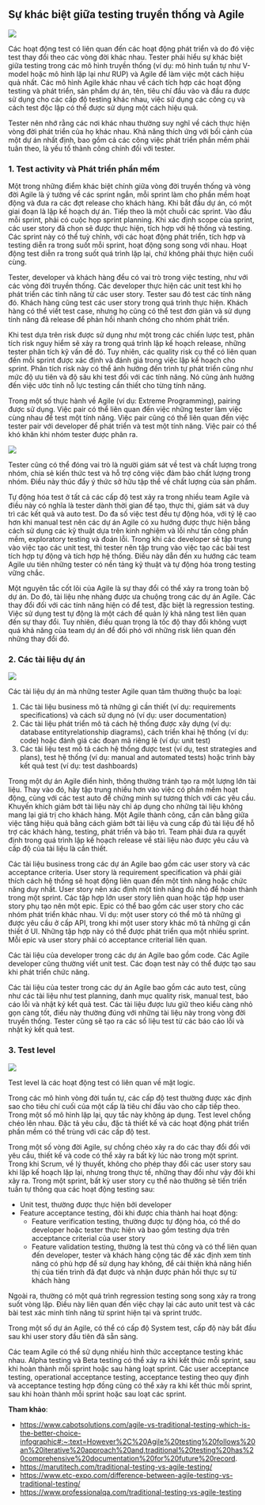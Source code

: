 ## Sự khác biệt giữa testing truyền thống và Agile

![](https://images.viblo.asia/d8fe433a-2f5c-4b79-8c74-95d75f269528.jpeg)

Các hoạt động test có liên quan đến các hoạt động phát triển và do đó việc test thay đổi theo các vòng đời khác nhau. Tester phải hiểu sự khác biệt giữa testing trong các mô hình truyền thống (ví dụ: mô hình tuần tự như V-model hoặc mô hình lặp lại như RUP) và Agile để làm việc một cách hiệu quả nhất. Các mô hình Agile khác nhau về cách tích hợp các hoạt động testing và phát triển, sản phẩm dự án, tên, tiêu chí đầu vào và đầu ra được sử dụng cho các cấp độ testing khác nhau, việc sử dụng các công cụ và cách test độc lập có thể được sử dụng một cách hiệu quả.

Tester nên nhớ rằng các nơi khác nhau thường suy nghĩ về cách thực hiện vòng đời phát triển của họ khác nhau. Khả năng thích ứng với bối cảnh của một dự án nhất định, bao gồm cả các công việc phát triển phần mềm phải tuân theo, là yếu tố thành công chính đối với tester.

### 1. Test activity và Phát triển phần mềm

Một trong những điểm khác biệt chính giữa vòng đời truyền thống và vòng đời Agile là ý tưởng về các sprint ngắn, mỗi sprint làm cho phần mềm hoạt động và đưa ra các đợt release cho khách hàng. Khi bắt đầu dự án, có một giai đoạn là lập kế hoạch dự án. Tiếp theo là một chuỗi các sprint. Vào đầu mỗi sprint, phải có cuộc họp sprint planning. Khi xác định scope của sprint, các user story đã chọn sẽ được thực hiện, tích hợp với hệ thống và testing. Các sprint này có thể tuỳ chỉnh, với các hoạt động phát triển, tích hợp và testing diễn ra trong suốt mỗi sprint, hoạt động song song với nhau. Hoạt động test diễn ra trong suốt quá trình lặp lại, chứ không phải thực hiện cuối cùng.

Tester, developer và khách hàng đều có vai trò trong việc testing, như với các vòng đời truyền thống. Các developer thực hiện các unit test khi họ phát triển các tính năng từ các user story. Tester sau đó test các tính năng đó. Khách hàng cũng test các user story trong quá trình thực hiện. Khách hàng có thể viết test case, nhưng họ cũng có thể test đơn giản và sử dụng tính năng đã release để phản hồi nhanh chóng cho nhóm phát triển.

Khi test dựa trên risk được sử dụng như một trong các chiến lược test, phân tích risk nguy hiểm sẽ xảy ra trong quá trình lập kế hoạch release, những tester phân tích kỹ vấn đề đó. Tuy nhiên, các quality risk cụ thể có liên quan đến mỗi sprint được xác định và đánh giá trong việc lập kế hoạch cho sprint. Phân tích risk này có thể ảnh hưởng đến trình tự phát triển cũng như mức độ ưu tiên và độ sâu khi test đối với các tính năng. Nó cũng ảnh hưởng đến việc ước tính nỗ lực testing cần thiết cho từng tính năng.

Trong một số thực hành về Agile (ví dụ: Extreme Programming), pairing được sử dụng. Việc pair có thể liên quan đến việc những tester làm việc cùng nhau để test một tính năng. Việc pair cũng có thể liên quan đến việc tester pair với developer để phát triển và test một tính năng. Việc pair có thể khó khăn khi nhóm tester được phân ra.

![](https://images.viblo.asia/0f58bb42-b3e7-45fd-b84b-7ffcb757d8e8.jpeg)

Tester cũng có thể đóng vai trò là người giám sát về test và chất lượng trong nhóm, chia sẻ kiến ​​thức test và hỗ trợ công việc đảm bảo chất lượng trong nhóm. Điều này thúc đẩy ý thức sở hữu tập thể về chất lượng của sản phẩm.

Tự động hóa test ở tất cả các cấp độ test xảy ra trong nhiều team Agile và điều này có nghĩa là tester dành thời gian để tạo, thực thi, giám sát và duy trì các kết quả và  auto test. Do đa số việc test đều tự động hóa, với tỷ lệ cao hơn khi manual test nên các dự án Agile có xu hướng được thực hiện bằng cách sử dụng các kỹ thuật dựa trên kinh nghiệm và lỗi như tấn công phần mềm, exploratory testing và đoán lỗi. Trong khi các developer sẽ tập trung vào việc tạo các unit test, thì tester nên tập trung vào việc tạo các bài test tích hợp tự động và tích hợp hệ thống. Điều này dẫn đến xu hướng các team Agile ưu tiên những tester có nền tảng kỹ thuật và tự động hóa trong testing vững chắc.

Một nguyên tắc cốt lõi của Agile là sự thay đổi có thể xảy ra trong toàn bộ dự án. Do đó, tài liệu nhẹ nhàng được ưa chuộng trong các dự án Agile. Các thay đổi đối với các tính năng hiện có để test, đặc biệt là regression testing. Việc sử dụng test tự động là một cách để quản lý khả năng test liên quan đến sự thay đổi. Tuy nhiên, điều quan trọng là tốc độ thay đổi không vượt quá khả năng của team dự án để đối phó với những risk liên quan đến những thay đổi đó.

### 2. Các tài liệu dự án

![](https://images.viblo.asia/a5636b16-0b00-4009-b18e-c4735f79d367.png)

Các tài liệu dự án mà những tester Agile quan tâm thường thuộc ba loại:

  1. Các tài liệu business mô tả những gì cần thiết (ví dụ: requirements specifications) và cách sử dụng nó (ví dụ: user documentation)
  2. Các tài liệu phát triển mô tả cách hệ thống được xây dựng (ví dụ: database entityrelationship diagrams), cách triển khai hệ thống (ví dụ: code) hoặc đánh giá các đoạn mã riêng lẻ (ví dụ: unit test)
  3. Các tài liệu test mô tả cách hệ thống được test (ví dụ, test strategies and plans), test hệ thống (ví dụ: manual and automated tests) hoặc trình bày kết quả test (ví dụ: test dashboards)

Trong một dự án Agile điển hình, thông thường tránh tạo ra một lượng lớn tài liệu. Thay vào đó, hãy tập trung nhiều hơn vào việc có phần mềm hoạt động, cùng với các test auto để chứng minh sự tương thích với các yêu cầu. Khuyến khích giảm bớt tài liệu này chỉ áp dụng cho những tài liệu không mang lại giá trị cho khách hàng. Một Agile thành công, cần cân bằng giữa việc tăng hiệu quả bằng cách giảm bớt tài liệu và cung cấp đủ tài liệu để hỗ trợ các khách hàng, testing, phát triển và bảo trì. Team phải đưa ra quyết định trong quá trình lập kế hoạch release về stài liệu nào được yêu cầu và cấp độ của tài liệu là cần thiết.

Các tài liệu business trong các dự án Agile bao gồm các user story và các acceptance criteria. User story là requirement specification và phải giải thích cách hệ thống sẽ hoạt động liên quan đến một tính năng hoặc chức năng duy nhất. User story nên xác định một tính năng đủ nhỏ để hoàn thành trong một sprint. Các tập hợp lớn user story liên quan hoặc tập hợp user story phụ tạo nên một epic. Epic có thể bao gồm các user story cho các nhóm phát triển khác nhau. Ví dụ: một user story có thể mô tả những gì được yêu cầu ở cấp API, trong khi một user story khác mô tả những gì cần thiết ở UI. Những tập hợp này có thể được phát triển qua một nhiều sprint. Mỗi epic và user story phải có acceptance criterial liên quan.

Các tài liệu của developer trong các dự án Agile bao gồm code. Các Agile developer cũng thường viết unit test. Các đoạn test này có thể được tạo sau khi phát triển chức năng.

Các tài liệu của tester trong các dự án Agile bao gồm các auto test, cũng như các tài liệu như test planning, danh mục quality risk, manual test, báo cáo lỗi và nhật ký kết quả test. Các tài liệu được lưu giữ theo kiểu càng nhỏ gọn càng tốt, điều này thường đúng với những tài liệu này trong vòng đời truyền thống. Tester cũng sẽ tạo ra các số liệu test từ các báo cáo lỗi và nhật ký kết quả test.

### 3. Test level

![](https://images.viblo.asia/3727b6c0-d165-4075-87f1-f5cb8994ae05.png)

Test level là các hoạt động test có liên quan về mặt logic.

Trong các mô hình vòng đời tuần tự, các cấp độ test thường được xác định sao cho tiêu chí cuối của một cấp là tiêu chí đầu vào cho cấp tiếp theo. Trong một số mô hình lặp lại, quy tắc này không áp dụng. Test level chồng chéo lên nhau. Đặc tả yêu cầu, đặc tả thiết kế và các hoạt động phát triển phần mềm có thể trùng với các cấp độ test.

Trong một số vòng đời Agile, sự chồng chéo xảy ra do các thay đổi đối với yêu cầu, thiết kế và code có thể xảy ra bất kỳ lúc nào trong một sprint. Trong khi Scrum, về lý thuyết, không cho phép thay đổi các user story sau khi lập kế hoạch lặp lại, nhưng trong thực tế, những thay đổi như vậy đôi khi xảy ra. Trong một sprint, bất kỳ user story cụ thể nào thường sẽ tiến triển tuần tự thông qua các hoạt động testing sau:
  
  - Unit test, thường được thực hiện bởi developer
  - Feature acceptance testing, đôi khi được chia thành hai hoạt động:
    - Feature verification testing, thường được tự động hóa, có thể do developer hoặc tester thực hiện và bao gồm testing dựa trên acceptance criterial của user story
    - Feature validation testing, thường là test thủ công và có thể liên quan đến developer, tester và khách hàng cộng tác để xác định xem tính năng có phù hợp để sử dụng hay không, để cải thiện khả năng hiển thị của tiến trình đã đạt được và nhận được phản hồi thực sự từ khách hàng

Ngoài ra, thường có một quá trình regression testing song song xảy ra trong suốt vòng lặp. Điều này liên quan đến việc chạy lại các auto unit test và các bài test xác minh tính năng từ sprint hiện tại và sprint trước.

Trong một số dự án Agile, có thể có cấp độ System test, cấp độ này bắt đầu sau khi user story đầu tiên đã sẵn sàng.

Các team Agile có thể sử dụng nhiều hình thức acceptance testing khác nhau. Alpha testing và Beta testing có thể xảy ra khi kết thúc mỗi sprint, sau khi hoàn thành mỗi sprint hoặc sau hàng loạt sprint. Các user acceptance testing, operational acceptance testing, acceptance testing theo quy định và acceptance testing hợp đồng cũng có thể xảy ra khi kết thúc mỗi sprint, sau khi hoàn thành mỗi sprint hoặc sau loạt các sprint.

**Tham khảo**:
 - https://www.cabotsolutions.com/agile-vs-traditional-testing-which-is-the-better-choice-infographic#:~:text=However%2C%20Agile%20testing%20follows%20an%20iterative%20approach%20and,traditional%20testing%20has%20comprehensive%20documentation%20for%20future%20record.
 - https://marutitech.com/traditional-testing-vs-agile-testing/
 - https://www.etc-expo.com/difference-between-agile-testing-vs-traditional-testing/
 - https://www.professionalqa.com/traditional-testing-vs-agile-testing